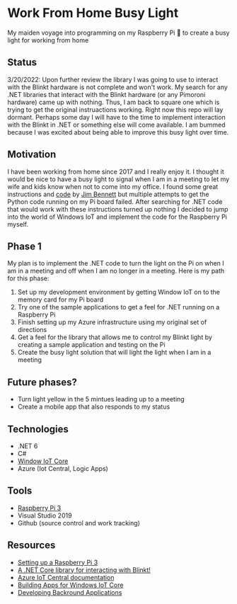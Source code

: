 # Work From Home Busy Light
My maiden voyage into programming on my Raspberry Pi 🥧 to create a busy light for working from home

## Status

3/20/2022: Upon further review the library I was going to use to interact with the Blinkt hardware is not complete and won't work. My search for any .NET libraries that interact with the Blinkt hardware (or any Pimoroni hardware) came up with nothing. Thus, I am back to square one which is trying to get the original instruactions working. Right now this repo will lay dormant. Perhaps some day I will have to the time to implement interaction with the Blinkt in .NET or something else will come available. I am bummed because I was excited about being able to improve this busy light over time.


## Motivation

I have been working from home since 2017 and I really enjoy it. I thought it would be nice to have a busy light to signal when I am in a meeting to let my wife and kids know when not to come into my office. I found some great instructions and [code](https://github.com/jimbobbennett/BusyLight/tree/master) by [Jim Bennett](https://github.com/jimbobbennett) but multiple attempts to get the Python code running on my Pi board failed. After searching for .NET code that would work with these instructions turned up nothing I decided to jump into the world of Windows IoT and implement the code for the Raspberry Pi myself.

## Phase 1

My plan is to implement the .NET code to turn the light on the Pi on when I am in a meeting and off when I am no longer in a meeting. Here is my path for this phase:

1. Set up my development environment by getting Window IoT on to the memory card for my Pi board
2. Try one of the sample applications to get a feel for .NET running on a Raspberry Pi
3. Finish setting up my Azure infrastructure using my original set of directions
4. Get a feel for the library that allows me to control my Blinkt light by creating a sample application and testing on the Pi
5. Create the busy light solution that will light the light when I am in a meeting

## Future phases?

- Turn light yellow in the 5 mintues leading up to a meeting
- Create a mobile app that also responds to my status

## Technologies

- .NET 6
- C#
- [Window IoT Core](https://developer.microsoft.com/en-us/windows/iot/)
- Azure (Iot Central, Logic Apps)

## Tools
- [Raspberry Pi 3](https://www.raspberrypi.com/products/raspberry-pi-3-model-b-plus/)
- Visual Studio 2019
- Github (source control and work tracking)

## Resources
- [Setting up a Raspberry Pi 3](https://docs.microsoft.com/en-us/windows/iot-core/tutorials/rpi)
- [A .NET Core library for interacting with Blinkt!](https://gitlab.com/ferrodev/blinkt-dotnet)
- [Azure IoT Central documentation](https://docs.microsoft.com/en-us/azure/iot-central/#step-by-step-tutorials)
- [Building Apps for Windows IoT Core](https://docs.microsoft.com/en-us/windows/iot-core/develop-your-app/buildingappsforiotcore)
- [Developing Backround Applications](https://docs.microsoft.com/en-us/windows/iot-core/develop-your-app/backgroundapplications)


